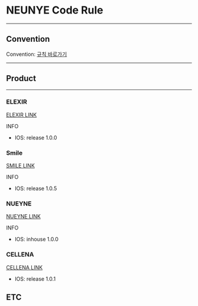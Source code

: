 # NEUNYE Code Rule
*****

## Convention
Convention: [규칙 바로가기](https://github.com/Nueyne-APP/.github/blob/main/ConventionReadme.md)

*****

## Product
*****

### ELEXIR 
[ELEXIR LINK](https://github.com/Nueyne-APP/ELEXIR_IOS)

INFO
- IOS: release 1.0.0

### Smile 
[SMILE LINK](https://github.com/Nueyne-APP/ELEXIR_IOS)

INFO
- IOS: release 1.0.5

### NUEYNE 
[NUEYNE LINK](https://github.com/Nueyne-APP/ELEXIR_IOS)

INFO
- IOS: inhouse 1.0.0

### CELLENA 
[CELLENA LINK](https://github.com/Nueyne-APP/ELEXIR_IOS)

- IOS: release 1.0.1

## ETC
